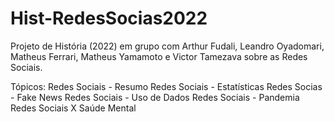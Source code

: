 # Hist-RedesSocias2022
Projeto de História (2022) em grupo com Arthur Fudali, Leandro Oyadomari, Matheus Ferrari, Matheus Yamamoto e Victor Tamezava sobre as Redes Sociais.

Tópicos:
Redes Sociais - Resumo
Redes Sociais - Estatísticas
Redes Socias - Fake News
Redes Sociais - Uso de Dados
Redes Sociais - Pandemia
Redes Sociais X Saúde Mental
